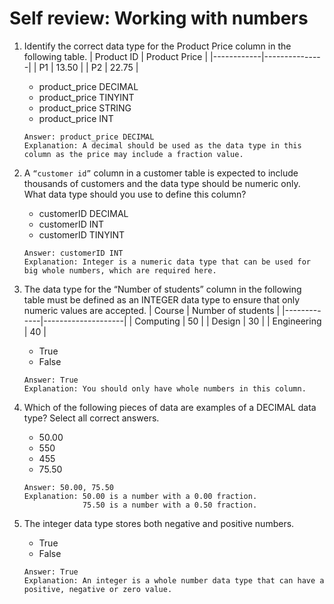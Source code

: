 # Self review: Working with numbers

1. Identify the correct data type for the Product Price column in the following table.
    | Product ID | Product Price |
    |------------|---------------|
    | P1         | 13.50         |
    | P2         | 22.75         |
    - product_price DECIMAL
    - product_price TINYINT
    - product_price STRING
    - product_price INT
    ```
    Answer: product_price DECIMAL
    Explanation: A decimal should be used as the data type in this column as the price may include a fraction value.
    ```

2. A `“customer id”` column in a customer table is expected to include thousands of customers and the data type should be numeric only. What data type should you use to define this column?
    - customerID DECIMAL
    - customerID INT
    - customerID TINYINT
    ```
    Answer: customerID INT
    Explanation: Integer is a numeric data type that can be used for big whole numbers, which are required here.
    ```

3. The data type for the “Number of students” column in the following table must be defined as an INTEGER data type to ensure that only numeric values are accepted.
    | Course      | Number of students |
    |-------------|--------------------|
    | Computing   | 50                 |
    | Design      | 30                 |
    | Engineering | 40                 |
    - True
    - False
    ```
    Answer: True
    Explanation: You should only have whole numbers in this column.
    ```

4. Which of the following pieces of data are examples of a DECIMAL data type? Select all correct answers.
    - 50.00
    - 550
    - 455
    - 75.50
    ```
    Answer: 50.00, 75.50
    Explanation: 50.00 is a number with a 0.00 fraction.
                 75.50 is a number with a 0.50 fraction.
    ```

5. The integer data type stores both negative and positive numbers.
    - True
    - False
    ```
    Answer: True
    Explanation: An integer is a whole number data type that can have a positive, negative or zero value.
    ```